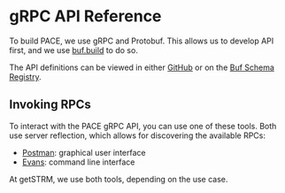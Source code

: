# gRPC API Reference

To build PACE, we use gRPC and Protobuf. This allows us to develop API first, and we use [buf.build](https://buf.build)
to do so.

The API definitions can be viewed in either [GitHub](https://github.com/getstrm/pace/tree/alpha/protos/getstrm/pace/api)
or on the [Buf Schema Registry](https://buf.build/getstrm/pace).

## Invoking RPCs

To interact with the PACE gRPC API, you can use one of these tools. Both use server reflection, which allows for
discovering the available RPCs:

- [Postman](https://learning.postman.com/docs/sending-requests/grpc/grpc-request-interface/): graphical user interface
- [Evans](https://github.com/ktr0731/evans/): command line interface

At getSTRM, we use both tools, depending on the use case.
